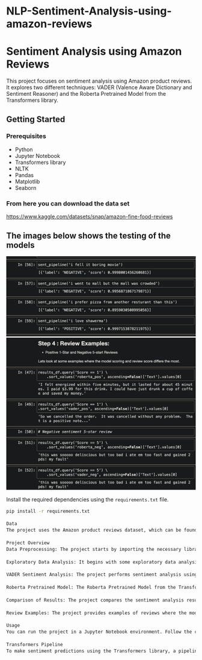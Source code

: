 # NLP-Sentiment-Analysis-using-amazon-reviews
# Sentiment Analysis using Amazon Reviews

This project focuses on sentiment analysis using Amazon product reviews. It explores two different techniques: VADER (Valence Aware Dictionary and Sentiment Reasoner) and the Roberta Pretrained Model from the Transformers library.

## Getting Started

### Prerequisites

- Python
- Jupyter Notebook
- Transformers library
- NLTK
- Pandas
- Matplotlib
- Seaborn
  
### From here you can download the data set

https://www.kaggle.com/datasets/snap/amazon-fine-food-reviews
## The images below shows the testing of the models

![Testing Another Model](./Testing%20another%20model.png)
![Testing the Model](./Testing%20the%20model.png)


Install the required dependencies using the `requirements.txt` file.

```bash
pip install -r requirements.txt

Data
The project uses the Amazon product reviews dataset, which can be found at Amazon Customer Reviews (a.k.a. Product Reviews) on AWS.

Project Overview
Data Preprocessing: The project starts by importing the necessary libraries and reading in the Amazon product reviews data using Pandas.

Exploratory Data Analysis: It begins with some exploratory data analysis, including visualizations of the review scores and their distribution.

VADER Sentiment Analysis: The project performs sentiment analysis using the VADER library, which provides negative, neutral, positive, and compound scores for each review.

Roberta Pretrained Model: The Roberta Pretrained Model from the Transformers library is used for sentiment analysis. This model provides sentiment scores for negative, neutral, and positive sentiments.

Comparison of Results: The project compares the sentiment analysis results between VADER and the Roberta model and visualizes the differences.

Review Examples: The project provides examples of reviews where the model scores and review scores differ significantly.

Usage
You can run the project in a Jupyter Notebook environment. Follow the code in the notebook to understand the sentiment analysis process using both VADER and the Roberta Pretrained Model.

Transformers Pipeline
To make sentiment predictions using the Transformers library, a pipeline is set up for quick and easy sentiment analysis without manually configuring models. Example predictions using this pipeline are provided in the notebook.




